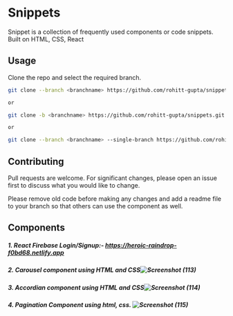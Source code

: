 # Snippets

Snippet is a collection of frequently used components or code snippets.
Built on HTML, CSS, React

## Usage

Clone the repo and select the required branch.
```bash
git clone --branch <branchname> https://github.com/rohitt-gupta/snippets.git

or

git clone -b <branchname> https://github.com/rohitt-gupta/snippets.git

or

git clone --branch <branchname> --single-branch https://github.com/rohitt-gupta/snippets.git

```
## 

## Contributing

Pull requests are welcome. For significant changes, please open an issue first
to discuss what you would like to change.

Please remove old code before making any changes and add a readme file to your branch so that others can use the component as well.


## Components
##### 1. React Firebase Login/Signup:- https://heroic-raindrop-f0bd68.netlify.app
##### 2. Carousel component using HTML and CSS![Screenshot (113)](https://user-images.githubusercontent.com/81370462/227846933-24597b1c-c635-49f7-a3ba-ea2781187156.png)
##### 3. Accordian component using HTML and CSS![Screenshot (114)](https://user-images.githubusercontent.com/81370462/227847063-ed70def3-a85d-4faf-bb89-9a4a0e838d1b.png)
##### 4. Pagination Component using html, css. ![Screenshot (115)](https://user-images.githubusercontent.com/81370462/228004162-05f032e9-b3b0-4464-bc3a-9399a7153515.png)

